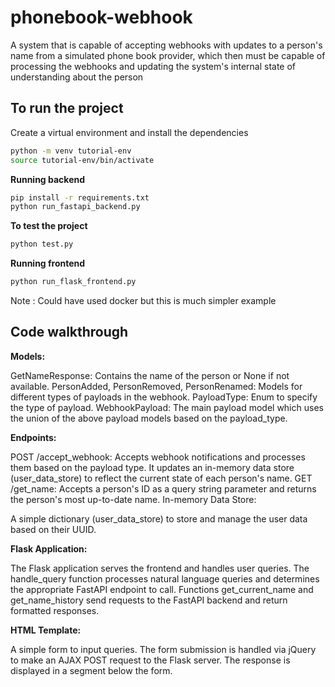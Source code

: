 # phonebook-webhook
A system that is capable of accepting webhooks with updates to a person's name from a simulated phone book provider, which then must be capable of processing the webhooks and updating the system's internal state of understanding about the person

## To run the project
Create a virtual environment and install the dependencies
```bash
python -m venv tutorial-env
source tutorial-env/bin/activate
```
**Running backend**
```bash
pip install -r requirements.txt
python run_fastapi_backend.py
```
**To test the project**
```bash
python test.py
```
**Running frontend**
```bash
python run_flask_frontend.py
```
Note : Could have used docker but this is much simpler example

## Code walkthrough

**Models:**

GetNameResponse: Contains the name of the person or None if not available.
PersonAdded, PersonRemoved, PersonRenamed: Models for different types of payloads in the webhook.
PayloadType: Enum to specify the type of payload.
WebhookPayload: The main payload model which uses the union of the above payload models based on the payload_type.

**Endpoints:**

POST /accept_webhook: Accepts webhook notifications and processes them based on the payload type. It updates an in-memory data store (user_data_store) to reflect the current state of each person's name.
GET /get_name: Accepts a person's ID as a query string parameter and returns the person's most up-to-date name.
In-memory Data Store:

A simple dictionary (user_data_store) to store and manage the user data based on their UUID.

**Flask Application:**

The Flask application serves the frontend and handles user queries.
The handle_query function processes natural language queries and determines the appropriate FastAPI endpoint to call.
Functions get_current_name and get_name_history send requests to the FastAPI backend and return formatted responses.

**HTML Template:**

A simple form to input queries.
The form submission is handled via jQuery to make an AJAX POST request to the Flask server.
The response is displayed in a segment below the form.

